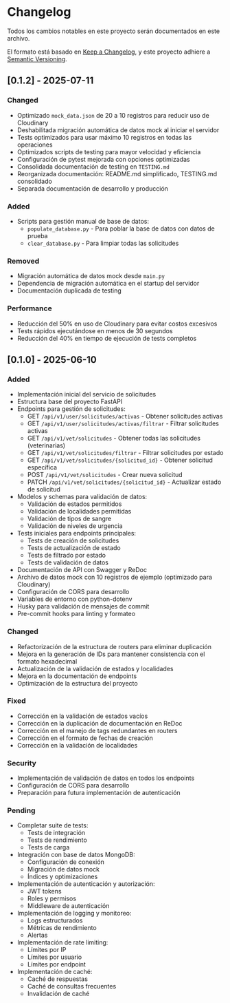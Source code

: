 # Changelog

Todos los cambios notables en este proyecto serán documentados en este archivo.

El formato está basado en [Keep a Changelog](https://keepachangelog.com/es-ES/1.0.0/),
y este proyecto adhiere a [Semantic Versioning](https://semver.org/spec/v2.0.0.html).

## [0.1.2] - 2025-07-11

### Changed
- Optimizado `mock_data.json` de 20 a 10 registros para reducir uso de Cloudinary
- Deshabilitada migración automática de datos mock al iniciar el servidor
- Tests optimizados para usar máximo 10 registros en todas las operaciones
- Optimizados scripts de testing para mayor velocidad y eficiencia
- Configuración de pytest mejorada con opciones optimizadas
- Consolidada documentación de testing en `TESTING.md`
- Reorganizada documentación: README.md simplificado, TESTING.md consolidado
- Separada documentación de desarrollo y producción

### Added
- Scripts para gestión manual de base de datos:
  - `populate_database.py` - Para poblar la base de datos con datos de prueba
  - `clear_database.py` - Para limpiar todas las solicitudes

### Removed
- Migración automática de datos mock desde `main.py`
- Dependencia de migración automática en el startup del servidor
- Documentación duplicada de testing

### Performance
- Reducción del 50% en uso de Cloudinary para evitar costos excesivos
- Tests rápidos ejecutándose en menos de 30 segundos
- Reducción del 40% en tiempo de ejecución de tests completos

## [0.1.0] - 2025-06-10

### Added
- Implementación inicial del servicio de solicitudes
- Estructura base del proyecto FastAPI
- Endpoints para gestión de solicitudes:
  - GET `/api/v1/user/solicitudes/activas` - Obtener solicitudes activas
  - GET `/api/v1/user/solicitudes/activas/filtrar` - Filtrar solicitudes activas
  - GET `/api/v1/vet/solicitudes` - Obtener todas las solicitudes (veterinarias)
  - GET `/api/v1/vet/solicitudes/filtrar` - Filtrar solicitudes por estado
  - GET `/api/v1/vet/solicitudes/{solicitud_id}` - Obtener solicitud específica
  - POST `/api/v1/vet/solicitudes` - Crear nueva solicitud
  - PATCH `/api/v1/vet/solicitudes/{solicitud_id}` - Actualizar estado de solicitud
- Modelos y schemas para validación de datos:
  - Validación de estados permitidos
  - Validación de localidades permitidas
  - Validación de tipos de sangre
  - Validación de niveles de urgencia
- Tests iniciales para endpoints principales:
  - Tests de creación de solicitudes
  - Tests de actualización de estado
  - Tests de filtrado por estado
  - Tests de validación de datos
- Documentación de API con Swagger y ReDoc
- Archivo de datos mock con 10 registros de ejemplo (optimizado para Cloudinary)
- Configuración de CORS para desarrollo
- Variables de entorno con python-dotenv
- Husky para validación de mensajes de commit
- Pre-commit hooks para linting y formateo

### Changed
- Refactorización de la estructura de routers para eliminar duplicación
- Mejora en la generación de IDs para mantener consistencia con el formato hexadecimal
- Actualización de la validación de estados y localidades
- Mejora en la documentación de endpoints
- Optimización de la estructura del proyecto

### Fixed
- Corrección en la validación de estados vacíos
- Corrección en la duplicación de documentación en ReDoc
- Corrección en el manejo de tags redundantes en routers
- Corrección en el formato de fechas de creación
- Corrección en la validación de localidades

### Security
- Implementación de validación de datos en todos los endpoints
- Configuración de CORS para desarrollo
- Preparación para futura implementación de autenticación

### Pending
- Completar suite de tests:
  - Tests de integración
  - Tests de rendimiento
  - Tests de carga
- Integración con base de datos MongoDB:
  - Configuración de conexión
  - Migración de datos mock
  - Índices y optimizaciones
- Implementación de autenticación y autorización:
  - JWT tokens
  - Roles y permisos
  - Middleware de autenticación
- Implementación de logging y monitoreo:
  - Logs estructurados
  - Métricas de rendimiento
  - Alertas
- Implementación de rate limiting:
  - Límites por IP
  - Límites por usuario
  - Límites por endpoint
- Implementación de caché:
  - Caché de respuestas
  - Caché de consultas frecuentes
  - Invalidación de caché 